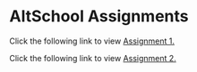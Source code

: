 # AltSchool Assignments

Click the following link to view [Assignment 1.](https://testing-practice-2ora.vercel.app/)

Click the following link to view [Assignment 2.](assignment2-livid-chi.vercel.app)
